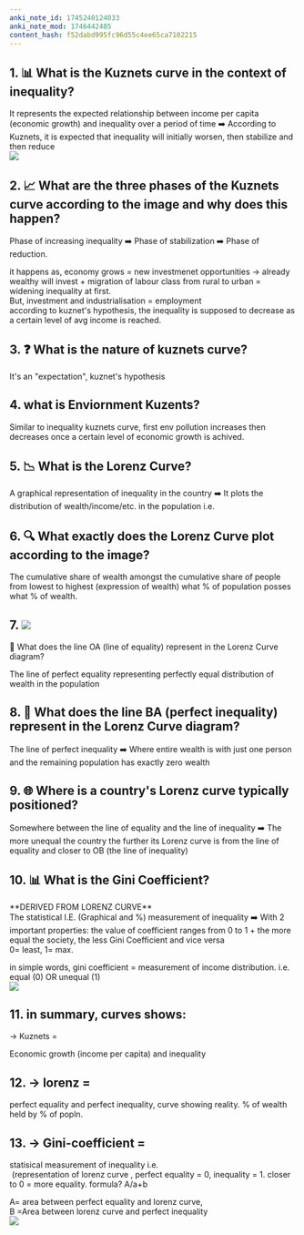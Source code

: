 ```yaml
---
anki_note_id: 1745240124033
anki_note_mod: 1746442485
content_hash: f52dabd995fc96d55c4ee65ca7102215
---
```


## 1. 📊 What is the Kuznets curve in the context of inequality?

It represents the expected relationship between income per capita (economic growth) and inequality over a period of time ➡️ According to Kuznets, it is expected that inequality will initially worsen, then stabilize and then reduce  
![](paste-3963aec7bd7935cc8da432fef7fed2aaf3a84390.jpg)

## 2. 📈 What are the three phases of the Kuznets curve according to the image and why does this happen?

Phase of increasing inequality ➡️ Phase of stabilization ➡️ Phase of reduction.  
  
it happens as, economy grows = new investmenet opportunities → already wealthy will invest + migration of labour class from rural to urban = widening inequality at first.  
But, investment and industrialisation = employment   
according to kuznet's hypothesis, the inequality is supposed to decrease as a certain level of avg income is reached.

## 3. ❓ What is the nature of kuznets curve?

It's an "expectation", kuznet's hypothesis

## 4. what is Enviornment Kuzents?

Similar to inequality kuznets curve, first env pollution increases then decreases once a certain level of economic growth is achived.

## 5. 📉 What is the Lorenz Curve?

A graphical representation of inequality in the country ➡️ It plots the distribution of wealth/income/etc. in the population i.e.

## 6. 🔍 What exactly does the Lorenz Curve plot according to the image?

The cumulative share of wealth amongst the cumulative share of people from lowest to highest (expression of wealth) what % of population posses what % of wealth.

## 7. ![](paste-ce8a6172c855377a684d4dfd27f7ac0f41bce657.jpg)  
📏 What does the line OA (line of equality) represent in the Lorenz Curve diagram?

The line of perfect equality representing perfectly equal distribution of wealth in the population

## 8. 📐 What does the line BA (perfect inequality) represent in the Lorenz Curve diagram?

The line of perfect inequality ➡️ Where entire wealth is with just one person and the remaining population has exactly zero wealth

## 9. 🌐 Where is a country's Lorenz curve typically positioned?

Somewhere between the line of equality and the line of inequality ➡️ The more unequal the country the further its Lorenz curve is from the line of equality and closer to OB (the line of inequality)

## 10. 📊 What is the Gini Coefficient?

\*\*DERIVED FROM LORENZ CURVE\*\*  
The statistical I.E. (Graphical and %) measurement of inequality ➡️ With 2 important properties: the value of coefficient ranges from 0 to 1 + the more equal the society, the less Gini Coefficient and vice versa   
0= least, 1= max.  
  
in simple words, gini coefficient = measurement of income distribution. i.e. equal (0) OR unequal (1)  
![](paste-5502f222ab4fa8adf69b3431e92c0c08e267107a.jpg)

## 11. in summary, curves shows:  
→ Kuznets =

Economic growth (income per capita) and inequality

## 12. → lorenz =

perfect equality and perfect inequality, curve showing reality. % of wealth held by % of popln.

## 13. → Gini-coefficient =

statisical measurement of inequality i.e.  
 (representation of lorenz curve , perfect equality = 0, inequality = 1. closer to 0 = more equality. formula? A/a+b  
  
A= area between perfect equality and lorenz curve,  
B =Area between lorenz curve and perfect inequality  
![](paste-967f7abd48685f84af1ce8405cb1b59f4f368869.jpg)